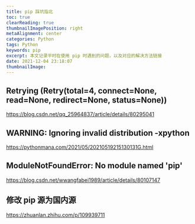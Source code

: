 ```yaml
---
title: pip 踩坑指北
toc: true
clearReading: true
thumbnailImagePosition: right
metaAlignment: center
categories: Python
tags: Python
keywords: pip
excerpt: 本文记录平时在使用 pip 时遇到的问题，以及对应的解决方法链接
date: 2021-12-04 23:18:07
thumbnailImage:
---
```

<!-- toc -->


## Retrying (Retry(total=4, connect=None, read=None, redirect=None, status=None))
https://blog.csdn.net/qq_25964837/article/details/80295041

## WARNING: Ignoring invalid distribution -xpython
https://pythonmana.com/2021/05/20210519215130131G.html

## ModuleNotFoundError: No module named 'pip'
https://blog.csdn.net/wwangfabei1989/article/details/80107147

## 修改 pip 源为国内源
https://zhuanlan.zhihu.com/p/109939711